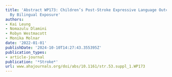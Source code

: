 ```yaml
---
title: 'Abstract WP173: Children’s Post-Stroke Expressive Language Outcomes Are Affected
  By Bilingual Exposure'
authors:
- Kai Leung
- Nomazulu Dlamini
- Robyn Westmacott
- Monika Molnar
date: '2022-01-01'
publishDate: '2024-10-10T14:27:43.355395Z'
publication_types:
- article-journal
publication: '*Stroke*'
url: www.ahajournals.org/doi/abs/10.1161/str.53.suppl_1.WP173
---
```

